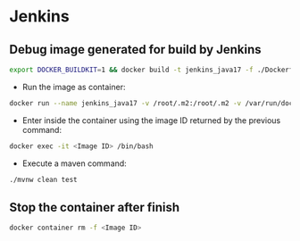 # Jenkins

## Debug image generated for build by Jenkins

```bash
export DOCKER_BUILDKIT=1 && docker build -t jenkins_java17 -f ./Dockerfile .
```
- Run the image as container:
```bash
docker run --name jenkins_java17 -v /root/.m2:/root/.m2 -v /var/run/docker.sock:/var/run/docker.sock -v $(pwd)/../:/var/lib/secure-api-spring -w /var/lib/secure-api-spring -d jenkins_java17 sleep infinity
```
- Enter inside the container using the image ID returned by the previous command:
```bash
docker exec -it <Image ID> /bin/bash
```
- Execute a maven command:
```bash
./mvnw clean test
```

## Stop the container after finish

```bash
docker container rm -f <Image ID>
```